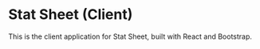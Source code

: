 # Stat Sheet (Client)

This is the client application for Stat Sheet, built with React and Bootstrap. 
